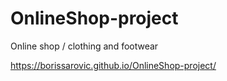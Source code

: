 # OnlineShop-project

Online shop / clothing and footwear

https://borissarovic.github.io/OnlineShop-project/
